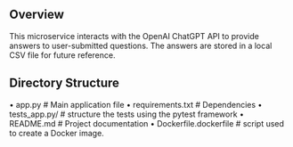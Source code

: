 ## Overview
This microservice interacts with the OpenAI ChatGPT API to provide answers to user-submitted questions. The answers are stored in a local CSV file for future reference.

## Directory Structure

•	app.py # Main application file
•	requirements.txt # Dependencies 
•	tests_app.py/ # structure the tests using the pytest framework
•	README.md # Project documentation
•	Dockerfile.dockerfile # script used to create a Docker image.


